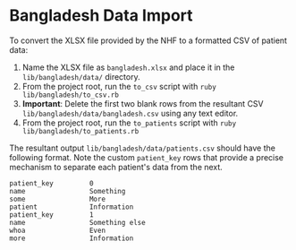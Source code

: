 # Bangladesh Data Import

To convert the XLSX file provided by the NHF to a formatted CSV of patient data:

1. Name the XLSX file as `bangladesh.xlsx` and place it in the `lib/bangladesh/data/` directory.
1. From the project root, run the `to_csv` script with `ruby lib/bangladesh/to_csv.rb`
1. **Important**: Delete the first two blank rows from the resultant CSV `lib/bangladesh/data/bangladesh.csv` using any
   text editor.
1. From the project root, run the `to_patients` script with `ruby lib/bangladesh/to_patients.rb`

The resultant output `lib/bangladesh/data/patients.csv` should have the following format. Note the custom `patient_key`
rows that provide a precise mechanism to separate each patient's data from the next.

```
patient_key         0
name                Something
some                More
patient             Information
patient_key         1
name                Something else
whoa                Even
more                Information
```
